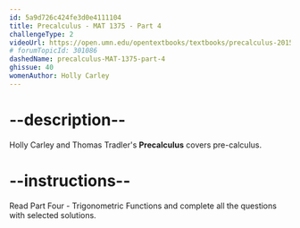 ```yaml
---
id: 5a9d726c424fe3d0e4111104
title: Precalculus - MAT 1375 - Part 4
challengeType: 2
videoUrl: https://open.umn.edu/opentextbooks/textbooks/precalculus-2015
# forumTopicId: 301086
dashedName: precalculus-MAT-1375-part-4
ghissue: 40
womenAuthor: Holly Carley 
---
```


# --description--

Holly Carley and Thomas Tradler's __Precalculus__ covers pre-calculus.

# --instructions--

Read Part Four - Trigonometric Functions and complete all the questions with selected solutions.